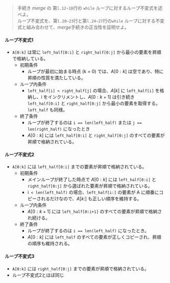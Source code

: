 > 手続き $merge$ の 第`l.12~18`行の `while` ループに対するループ不変式を述べよ。<br>
> ループ不変式を、第`l.20~23`行と第`l.24~27`行の`while` ループに対する不変式と組み合わせて、$merge$手続きの正当性を証明せよ。


#### ループ不変式1
- `A[0:k]` は常に `left_half[0:i]` と `right_half[0:j]` から最小の要素を昇順で格納している。
  - 初期条件
    - ループが最初に始まる時点 (k = 0) では、$A[0:k]$ は空であり、特に昇順の性質を満たしている。
  - ループ内条件
    - `left_half[i] < right_half[j]` の場合、$A[k]$ に `left_half[i]` を格納し、i をインクリメントし、$A[0:k+1]$ は引き続き `left_half[0:i]` と `right_half[0:j]` から最小の要素を取得する。`left_half` も同様。
  - 終了条件
    - ループが終了するのは `i == len(left_half)` または `j == len(right_half)` になったとき
    - $A[0:k]$ には `left_half[0:i]` と `right_half[0:j]` のすべての要素が昇順で格納されている。

#### ループ不変式2
- `A[0:k]` には `left_half[0:i]` までの要素が昇順で格納されている。
  - 初期条件
      - メインループが終了した時点で $A[0:k]$ には `left_half[0:i]` と `right_half[0:j]` から選ばれた要素が昇順で格納されている。
      - i` < len(left_half)` の場合、`left_half[i:]` の要素が A に順番にコピーされるだけなので、$A[k:]$ も正しい順序を維持する。
  - ループ内条件
    - $A[0:k+1]$ には `left_half[0:i+1]` のすべての要素が昇順で格納され続ける。
  - 終了条件
    - ループが終了するのは `i == len(left_half)` になったとき。
    - $A[0:k]$ には `left_half` のすべての要素が正しくコピーされ、昇順の順序も維持される。
  
#### ループ不変式3
  - `A[0:k]` には `right_half[0:j]` までの要素が昇順で格納されている。
  - ループ不変式2とほぼ同じ
